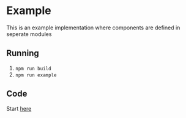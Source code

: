 # Example

This is an example implementation where components are defined in seperate modules

## Running

1. `npm run build`
2. `npm run example`

## Code

Start [here](index.js)
